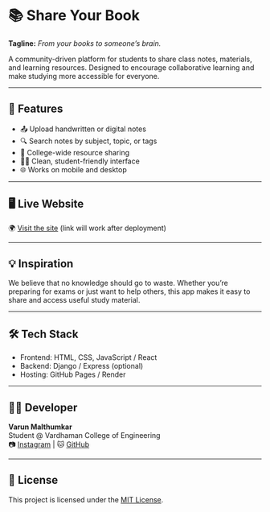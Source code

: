 # 📚 Share Your Book

**Tagline:** _From your books to someone’s brain._

A community-driven platform for students to share class notes, materials, and learning resources. Designed to encourage collaborative learning and make studying more accessible for everyone.

---

## 🚀 Features

- 📤 Upload handwritten or digital notes
- 🔍 Search notes by subject, topic, or tags
- 🏫 College-wide resource sharing
- 👨‍🎓 Clean, student-friendly interface
- 🌐 Works on mobile and desktop

---

## 🖥️ Live Website

🌍 [Visit the site](https://varun-malthumkar.github.io/share-your-book/) (link will work after deployment)

---

## 💡 Inspiration

We believe that no knowledge should go to waste. Whether you’re preparing for exams or just want to help others, this app makes it easy to share and access useful study material.

---

## 🛠️ Tech Stack

- Frontend: HTML, CSS, JavaScript / React
- Backend: Django / Express (optional)
- Hosting: GitHub Pages / Render

---

## 👨‍💻 Developer

**Varun Malthumkar**  
Student @ Vardhaman College of Engineering  
📷 [Instagram](https://instagram.com/varun.codes) | 🐱 [GitHub](https://github.com/Varun-malthumkar)

---

## 📜 License

This project is licensed under the [MIT License](LICENSE).
